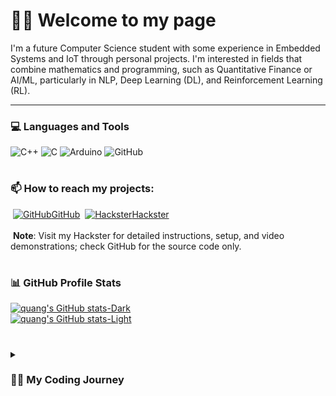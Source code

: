 # 🏄‍♂️ Welcome to my page
I'm a future Computer Science student with some experience in Embedded Systems and IoT through personal projects. I'm interested in fields that combine mathematics and programming, such as Quantitative Finance or AI/ML, particularly in NLP, Deep Learning (DL), and Reinforcement Learning (RL).

---

### 💻 Languages and Tools

![C++](https://img.shields.io/badge/c++-%2300599C.svg?style=for-the-badge&logo=c%2B%2B&logoColor=white) ![C](https://img.shields.io/badge/c-%2300599C.svg?style=for-the-badge&logo=c&logoColor=white) ![Arduino](https://img.shields.io/badge/-Arduino-00979D?style=for-the-badge&logo=Arduino&logoColor=white) ![GitHub](https://img.shields.io/badge/github-%23121011.svg?style=for-the-badge&logo=github&logoColor=white)
#
### 📫 How to reach my projects:
&nbsp;[![GitHub](https://i.stack.imgur.com/tskMh.png)GitHub](https://github.com/minhquang2304) &nbsp;[![Hackster](https://github.com/user-attachments/assets/ec556e6f-b730-44e5-859c-93064e451b01)Hackster](https://www.hackster.io/minhquangnguyen2304)<br><br>
&nbsp;**Note**: Visit my Hackster for detailed instructions, setup, and video demonstrations; check GitHub for the source code only.
#
### 📊 GitHub Profile Stats
[![quang's GitHub stats-Dark](https://github-readme-stats.vercel.app/api?username=minhquang2304&show_icons=true&include_all_commits=true&theme=dracula&hide_border=true&icon_color=F8D866#gh-dark-mode-only)](https://github.com/minhquang2304/github-readme-stats#gh-dark-mode-only) <br>
[![quang's GitHub stats-Light](https://github-readme-stats.vercel.app/api?username=minhquang2304&show_icons=true&include_all_commits=true&theme=graywhite&hide_border=false#gh-light-mode-only)](https://github.com/minhquang2304/github-readme-stats#gh-light-mode-only) <br/>
#
<details>
 <summary><h3>👨‍💻 My Coding Journey</h3></summary>
In high school, I first discovered the world of computing through Arduino and Espressif boards. The ability to create unique contraptions using hardware and software fascinated me so I built many, yes many projects, ranging from easy projects that you can easily search on YouTube like an alarm clock, a radar system and a wireless light switch to a Machine Learning-integrated device that earned me second place in a Science Fair and is set to compete in the Vietnam Science and Engineering Fair (ViSEF).
I also do some competitive programming as a hobby, achieving USACO Silver after a few months of preparation.
Looking ahead, I want to contribute to the tech industry – whether by landing an internship at a big tech company or a top quant firm, or even launching my own startup.
These tiny but complicated microcontrollers have shaped my journey and laid a solid foundation of knowledge and experiences for my future. My passion and hobby have the same starting point. Sometimes they intertwine, and, hopefully, they will be together at the end.




